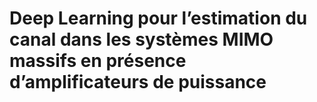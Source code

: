 # Deep Learning pour l’estimation du canal dans les systèmes MIMO massifs en présence d’amplificateurs de puissance 
